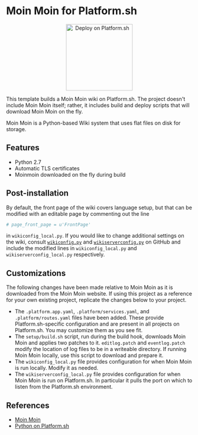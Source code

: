 # Moin Moin for Platform.sh

<p align="center">
<a href="https://console.platform.sh/projects/create-project?template=https://raw.githubusercontent.com/platformsh/template-builder/master/templates/moinmoin/.platform.template.yaml&utm_content=moinmoin&utm_source=github&utm_medium=button&utm_campaign=deploy_on_platform">
    <img src="https://platform.sh/images/deploy/lg-blue.svg" alt="Deploy on Platform.sh" width="180px" />
</a>
</p>

This template builds a Moin Moin wiki on Platform.sh.  The project doesn't include Moin Moin itself; rather, it includes build and deploy scripts that will download Moin Moin on the fly.

Moin Moin is a Python-based Wiki system that uses flat files on disk for storage.

## Features

* Python 2.7
* Automatic TLS certificates
* Moinmoin downloaded on the fly during build

## Post-installation

By default, the front page of the wiki covers language setup, but that can be modified with an editable page by commenting out the line

```python
# page_front_page = u'FrontPage'
```

in `wikiconfig_local.py`. If you would like to change additional settings on the wiki, consult [`wikiconfig.py`](https://github.com/moinwiki/moin-1.9/blob/master/wikiconfig.py) and [`wikiserverconfig.py`](https://github.com/moinwiki/moin-1.9/blob/master/wikiserverconfig.py) on GitHub and include the modified lines in `wikiconfig_local.py` and `wikiserverconfig_local.py` respectively.

## Customizations

The following changes have been made relative to Moin Moin as it is downloaded from the Moin Moin website.  If using this project as a reference for your own existing project, replicate the changes below to your project.

* The `.platform.app.yaml`, `.platform/services.yaml`, and `.platform/routes.yaml` files have been added.  These provide Platform.sh-specific configuration and are present in all projects on Platform.sh.  You may customize them as you see fit.
* The `setup/build.sh` script, run during the build hook, downloads Moin Moin and applies two patches to it.  `editlog.patch` and `eventlog.patch` modify the location of log files to be in a writeable directory.  If running Moin Moin locally, use this script to download and prepare it.
* The `wikiconfig_local.py` file provides configuration for when Moin Moin is run locally.  Modify it as needed.
* The `wikiserverconfig_local.py` file provides configuration for when Moin Moin is run on Platform.sh.  In particular it pulls the port on which to listen from the Platform.sh environment.

## References

* [Moin Moin](https://moinmo.in/)
* [Python on Platform.sh](https://docs.platform.sh/languages/python.html)
